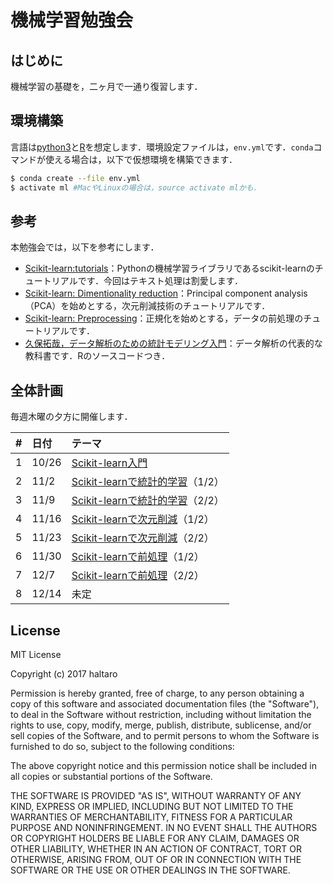 # 機械学習勉強会

## はじめに

機械学習の基礎を，二ヶ月で一通り復習します．

## 環境構築

言語は[python3](https://www.python.org/)と[R](https://www.r-project.org/)を想定します．環境設定ファイルは，`env.yml`です．`conda`コマンドが使える場合は，以下で仮想環境を構築できます．

```bash
$ conda create --file env.yml
$ activate ml #MacやLinuxの場合は，source activate mlかも．
```

## 参考

本勉強会では，以下を参考にします．

* [Scikit-learn:tutorials](http://scikit-learn.org/stable/tutorial/index.html)：Pythonの機械学習ライブラリであるscikit-learnのチュートリアルです．今回はテキスト処理は割愛します．
* [Scikit-learn: Dimentionality reduction](http://scikit-learn.org/stable/modules/decomposition.html#decompositions)：Principal component analysis（PCA）を始めとする，次元削減技術のチュートリアルです．
* [Scikit-learn: Preprocessing](http://scikit-learn.org/stable/modules/preprocessing.html#preprocessing)：正規化を始めとする，データの前処理のチュートリアルです．
* [久保拓哉，データ解析のための統計モデリング入門](http://amzn.asia/g3XaAKg)：データ解析の代表的な教科書です．Rのソースコードつき．

## 全体計画

毎週木曜の夕方に開催します．

|#|日付|テーマ|
|:--|:--|:--|
|1|10/26|[Scikit-learn入門](https://github.com/haltaro/ml-tutorial/blob/master/01.intro_to_scikit-learn.ipynb)|
|2|11/2|[Scikit-learnで統計的学習](https://github.com/haltaro/ml-tutorial/blob/master/02.statical-learning.ipynb)（1/2）|
|3|11/9|[Scikit-learnで統計的学習](https://github.com/haltaro/ml-tutorial/blob/master/02.statical-learning.ipynb)（2/2）|
|4|11/16|[Scikit-learnで次元削減](https://github.com/haltaro/ml-tutorial/blob/master/03.dimensionaly_reduction.ipynb)（1/2）|
|5|11/23|[Scikit-learnで次元削減](https://github.com/haltaro/ml-tutorial/blob/master/03.dimensionaly_reduction.ipynb)（2/2）|
|6|11/30|[Scikit-learnで前処理](https://github.com/haltaro/ml-tutorial/blob/master/04.preprocessing.ipynb)（1/2）|
|7|12/7|[Scikit-learnで前処理](https://github.com/haltaro/ml-tutorial/blob/master/04.preprocessing.ipynb)（2/2）|
|8|12/14|未定|

## License
MIT License

Copyright (c) 2017 haltaro

Permission is hereby granted, free of charge, to any person obtaining a copy
of this software and associated documentation files (the "Software"), to deal
in the Software without restriction, including without limitation the rights
to use, copy, modify, merge, publish, distribute, sublicense, and/or sell
copies of the Software, and to permit persons to whom the Software is
furnished to do so, subject to the following conditions:

The above copyright notice and this permission notice shall be included in all
copies or substantial portions of the Software.

THE SOFTWARE IS PROVIDED "AS IS", WITHOUT WARRANTY OF ANY KIND, EXPRESS OR
IMPLIED, INCLUDING BUT NOT LIMITED TO THE WARRANTIES OF MERCHANTABILITY,
FITNESS FOR A PARTICULAR PURPOSE AND NONINFRINGEMENT. IN NO EVENT SHALL THE
AUTHORS OR COPYRIGHT HOLDERS BE LIABLE FOR ANY CLAIM, DAMAGES OR OTHER
LIABILITY, WHETHER IN AN ACTION OF CONTRACT, TORT OR OTHERWISE, ARISING FROM,
OUT OF OR IN CONNECTION WITH THE SOFTWARE OR THE USE OR OTHER DEALINGS IN THE
SOFTWARE.
